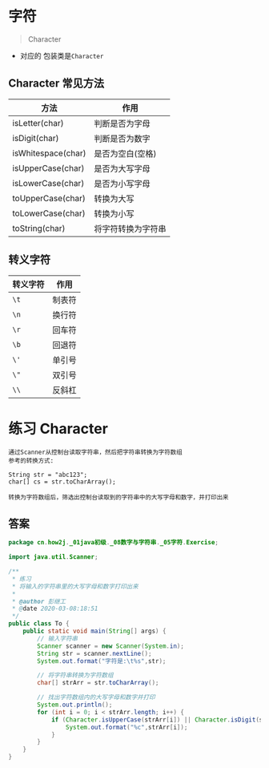 # 字符
> Character

* 对应的 包装类是```Character```

## Character 常见方法

| 方法 | 作用 |
|---|---|
| isLetter(char) | 判断是否为字母 |
| isDigit(char) | 判断是否为数字 |
| isWhitespace(char) | 是否为空白(空格) |
| isUpperCase(char) | 是否为大写字母 |
| isLowerCase(char) | 是否为小写字母 |
| toUpperCase(char) | 转换为大写 |
| toLowerCase(char) | 转换为小写 |
| toString(char) | 将字符转换为字符串 |

## 转义字符

| 转义字符 | 作用 |
|---|---|
| ```\t``` | 制表符 |
| ```\n``` | 换行符 |
| ```\r``` | 回车符 |
| ```\b``` | 回退符 |
| ```\'``` | 单引号 |
| ```\"``` | 双引号 |
| ```\\``` | 反斜杠 |

# 练习 Character

```text
通过Scanner从控制台读取字符串，然后把字符串转换为字符数组
参考的转换方式:
 
String str = "abc123";
char[] cs = str.toCharArray(); 

转换为字符数组后，筛选出控制台读取到的字符串中的大写字母和数字，并打印出来 
```

## 答案

```java
package cn.how2j._01java初级._08数字与字符串._05字符.Exercise;

import java.util.Scanner;

/**
 * 练习
 * 将输入的字符串里的大写字母和数字打印出来
 *
 * @author 彭继工
 * @date 2020-03-08:18:51
 */
public class To {
    public static void main(String[] args) {
        // 输入字符串
        Scanner scanner = new Scanner(System.in);
        String str = scanner.nextLine();
        System.out.format("字符是:\t%s",str);

        // 将字符串转换为字符数组
        char[] strArr = str.toCharArray();

        // 找出字符数组内的大写字母和数字并打印
        System.out.println();
        for (int i = 0; i < strArr.length; i++) {
            if (Character.isUpperCase(strArr[i]) || Character.isDigit(strArr[i])) {
                System.out.format("%c",strArr[i]);
            }
        }
    }
}
```